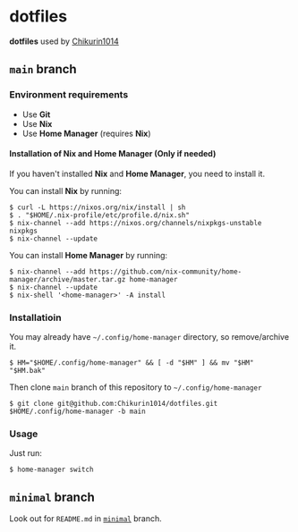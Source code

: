 # dotfiles

**dotfiles** used by [Chikurin1014](https://github.com/Chikurin1014)

## `main` branch

### Environment requirements

- Use **Git**
- Use **Nix**
- Use **Home Manager** (requires **Nix**)

#### Installation of Nix and Home Manager (Only if needed)

If you haven't installed **Nix** and **Home Manager**, you need to install it.

You can install **Nix** by running:

```shell
$ curl -L https://nixos.org/nix/install | sh
$ . "$HOME/.nix-profile/etc/profile.d/nix.sh"
$ nix-channel --add https://nixos.org/channels/nixpkgs-unstable nixpkgs
$ nix-channel --update
```

You can install **Home Manager** by running:

```shell
$ nix-channel --add https://github.com/nix-community/home-manager/archive/master.tar.gz home-manager
$ nix-channel --update
$ nix-shell '<home-manager>' -A install
```

### Installatioin

You may already have `~/.config/home-manager` directory, so remove/archive it.

```shell
$ HM="$HOME/.config/home-manager" && [ -d "$HM" ] && mv "$HM" "$HM.bak"
```

Then clone `main` branch of this repository to `~/.config/home-manager`

```shell
$ git clone git@github.com:Chikurin1014/dotfiles.git $HOME/.config/home-manager -b main
```

### Usage

Just run:

```shell
$ home-manager switch
```

## `minimal` branch

Look out for `README.md` in [`minimal`](https://github.com/Chikurin1014/dotfiles/tree/minimal) branch.
